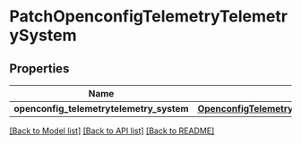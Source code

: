 # PatchOpenconfigTelemetryTelemetrySystem

## Properties
Name | Type | Description | Notes
------------ | ------------- | ------------- | -------------
**openconfig_telemetrytelemetry_system** | [**OpenconfigTelemetryTelemetrySystemOpenconfigtelemetrytelemetrysystem**](OpenconfigTelemetryTelemetrySystemOpenconfigtelemetrytelemetrysystem.md) |  | [optional] 

[[Back to Model list]](../README.md#documentation-for-models) [[Back to API list]](../README.md#documentation-for-api-endpoints) [[Back to README]](../README.md)


